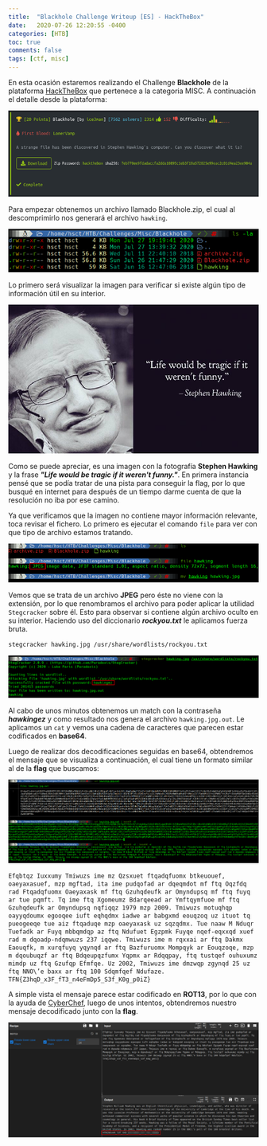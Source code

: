 ```yaml
---
title:  "Blackhole Challenge Writeup [ES] - HackTheBox"
date:   2020-07-26 12:20:55 -0400
categories: [HTB]
toc: true
comments: false
tags: [ctf, misc]
---
```


En esta ocasión estaremos realizando el Challenge **Blackhole** de la plataforma [HackTheBox](https://hackthebox.eu) que pertenece a la categoria MISC. A continuación el detalle desde la plataforma:

![Challenge info](/images/HTB/Blackhole/00-challenge-info.png "Challenge info")


Para empezar obtenemos un archivo llamado Blackhole.zip, el cual al descomprimirlo nos generará el archivo ```hawking```.

![Blackhole.zip files](/images/HTB/Blackhole/01-files.png "Blackhole.zip files")

Lo primero será visualizar la imagen para verificar si existe algún tipo de información útil en su interior.

![Stephen Hawking](/images/HTB/Blackhole/02-hawking.png "Stephen Hawking")

Como se puede apreciar, es una imagen con la fotografía **Stephen Hawking** y la frase ***"Life would be tragic if it weren't funny."***. En primera instancia pensé que se podía tratar de una pista para conseguir la flag, por lo que busqué en internet para después de un tiempo darme cuenta de que la resolución no iba por ese camino.

Ya que verificamos que la imagen no contiene mayor información relevante, toca revisar el fichero. Lo primero es ejecutar el comando ```file``` para ver con que tipo de archivo estamos tratando.


![File info](/images/HTB/Blackhole/03-rename-file.png "File info")

Vemos que se trata de un archivo **JPEG** pero éste no viene con la extensión, por lo que renombramos el archivo para poder aplicar la utilidad ```Stegcracker``` sobre él. Esto para observar si contiene algún archivo oculto en su interior. Haciendo uso del diccionario ***rockyou.txt*** le aplicamos fuerza bruta.

```bash
stegcracker hawking.jpg /usr/share/wordlists/rockyou.txt
```

![Stegcracker](/images/HTB/Blackhole/04-stegcracker.png "Stegcracker")

Al cabo de unos minutos obtenemos un match con la contraseña ***hawkingez*** y como resultado nos genera el archivo ```hawking.jpg.out```. Le aplicamos un ```cat``` y vemos una cadena de caracteres que parecen estar codificados en **base64**. 

Luego de realizar dos decodificaciones seguidas en base64, obtendremos el mensaje que se visualiza a continuación, el cual tiene un formato similar al de la **flag** que buscamos:

![Decode](/images/HTB/Blackhole/05-decode1.png "Decode")

```plaintext
Efqbtqz Iuxxumy Tmiwuzs ime mz Qzsxuet ftqadqfuomx btkeuouef, oaeyaxasuef, mzp mgftad, ita ime pudqofad ar dqeqmdot mf ftq Oqzfdq rad Ftqadqfuomx Oaeyaxask mf ftq Gzuhqdeufk ar Omyndupsq mf ftq fuyq ar tue pqmft. Tq ime ftq Xgomeumz Bdarqeead ar Ymftqymfuoe mf ftq Gzuhqdeufk ar Omyndupsq nqfiqqz 1979 mzp 2009. Tmiwuzs motuqhqp oayyqdoumx egooqee iuft eqhqdmx iadwe ar babgxmd eouqzoq uz ituot tq pueogeeqe tue aiz ftqaduqe mzp oaeyaxask uz sqzqdmx. Tue naaw M Nduqr Tuefadk ar Fuyq mbbqmdqp az ftq Ndufuet Egzpmk Fuyqe nqef-eqxxqd xuef rad m dqoadp-ndqmwuzs 237 iqqwe. Tmiwuzs ime m rqxxai ar ftq Dakmx Eaouqfk, m xurqfuyq yqynqd ar ftq Bazfuruomx Mompqyk ar Eouqzoqe, mzp m dqoubuqzf ar ftq Bdqeupqzfumx Yqpmx ar Rdqqpay, ftq tustqef ouhuxumz mimdp uz ftq Gzufqp Efmfqe. Uz 2002, Tmiwuzs ime dmzwqp zgynqd 25 uz ftq NNO\’e baxx ar ftq 100 Sdqmfqef Ndufaze.
TFN{Z3hqD_x3F_fT3_n4eFmDp5_S3f_K0g_p0iZ}
```

A simple vista el mensaje parece estar codificado en **ROT13**, por lo que con la ayuda de [CyberChef](https://gchq.github.io/CyberChef/), luego de unos intentos, obtendremos nuestro mensaje decodificado junto con la **flag**.

![Decode 2](/images/HTB/Blackhole/06-decode2.png "Decode 2")
